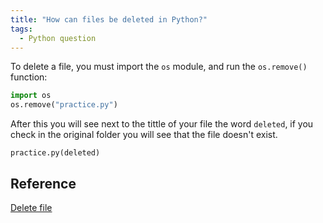 ```yaml
---
title: "How can files be deleted in Python?"
tags:
  - Python question
---
```


To delete a file, you must import the `os` module, and run the `os.remove()` function:

```python
import os
os.remove("practice.py") 
```

After this you will see next to the tittle of your file the word `deleted`, if you check in the original folder you will see that the file doesn't exist.

```text
practice.py(deleted)
```

## Reference

[Delete file](https://www.w3schools.com/python/python_file_remove.asp)